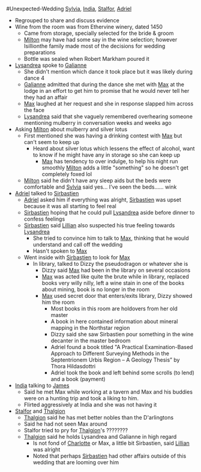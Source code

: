 #Unexpected-Wedding 
[Sylvia](PCs/Past/Sylvia.md), [India](PCs/Current/India.md), [Stalfor](PCs/Current/Stalfor.md), [Adriel](PCs/Current/Adriel.md)

- Regrouped to share and discuss evidence
- Wine from the room was from Ethervine winery, dated 1450
	- Came from storage, specially selected for the bride & groom
	- [Milton](NPCs/Living/Milton.md) may have had some say in the wine selection; however Isillionthe family made most of the decisions for wedding preparations
	- Bottle was sealed when Robert Markham poured it
- [Lysandrea](NPCs/Living/Lysandrea.md) spoke to [Galianne](NPCs/Living/Galianne.md)
	- She didn't mention which dance it took place but it was likely during dance 4
	- [Galianne](NPCs/Living/Galianne.md) admitted that during the dance she met with [Max](NPCs/Deceased/Max.md) at the lodge in an effort to get him to promise that he would never tell her they had an affair
	- [Max](NPCs/Deceased/Max.md) laughed at her request and she in response slapped him across the face
	- [Lysandrea](NPCs/Living/Lysandrea.md) said that she vaguely remembered overhearing someone mentioning mulberry in conversation weeks and weeks ago
- Asking [Milton](NPCs/Living/Milton.md) about mulberry and silver lotus
	- First mentioned she was having a drinking contest with [Max](NPCs/Deceased/Max.md) but can't seem to keep up
		- Heard about silver lotus which lessens the effect of alcohol, want to know if he might have any in storage so she can keep up
			- [Max](NPCs/Deceased/Max.md) has tendency to over indulge, to help his night run smoothly [Milton](NPCs/Living/Milton.md) adds a little "something" so he doesn't get completely foxed lol
	- [Milton](NPCs/Living/Milton.md) said he didn't have any sleep aids but the beds were comfortable and [Sylvia](PCs/Past/Sylvia.md) said yes... I've seen the beds...… wink
- [Adriel](PCs/Current/Adriel.md) talked to [Sirbastien](NPCs/Living/Sirbastien.md)
	- [Adriel](PCs/Current/Adriel.md) asked him if everything was alright, [Sirbastien](NPCs/Living/Sirbastien.md) was upset because it was all starting to feel real
	- [Sirbastien](NPCs/Living/Sirbastien.md) hoping that he could pull [Lysandrea](NPCs/Living/Lysandrea.md) aside before dinner to confess feelings
	- [Sirbastien](NPCs/Living/Sirbastien.md) said [Lillian](NPCs/Living/Lillian.md) also suspected his true feeling towards [Lysandrea](NPCs/Living/Lysandrea.md)
		- She tried to convince him to talk to [Max](NPCs/Deceased/Max.md), thinking that he would understand and call off the wedding
		- Hasn't spoken to [Max](NPCs/Deceased/Max.md)
	- Went inside with [Sirbastien](NPCs/Living/Sirbastien.md) to look for [Max](NPCs/Deceased/Max.md)
		- In library, talked to Dizzy the pseudodragon or whatever she is
			- Dizzy said [Max](NPCs/Deceased/Max.md) had been in the library on several occasions
			- [Max](NPCs/Deceased/Max.md) was acted like quite the brute while in library, replaced books very willy nilly, left a wine stain in one of the books about mining, book is no longer in the room
			- [Max](NPCs/Deceased/Max.md) used secret door that enters/exits library, Dizzy showed him the room
				- Most books in this room are holdovers from her old master
				- A book in here contained information about mineral mapping in the Northstar region
				- Dizzy said she saw Sirbastien pour something in the wine decanter in the master bedroom
				- Adriel found a book titled "A Practical Examination-Based Approach to Different Surveying Methods in the Septentrionem Urbis Region – A Geology Thesis” by Thora Hildasdottri
				- Adriel took the book and left behind some scrolls (to lend) and a book (payment)
- [India](PCs/Current/India.md) talking to [James](NPCs/Living/James.md)
	- Said he met Max while working at a tavern and Max and his buddies were on a hunting trip and took a liking to him.
	- Flirted aggressively at India and she was not having it
- [Stalfor](PCs/Current/Stalfor.md) and [Thalgion](NPCs/Deceased/Thalgion.md)
	- [Thalgion](NPCs/Deceased/Thalgion.md) said he has met better nobles than the D'arlingtons
	- Said he had not seen Max around
	- Stalfor tried to pry for [Thalgion](NPCs/Deceased/Thalgion.md)'s ????????
	- [Thalgion](NPCs/Deceased/Thalgion.md) said he holds Lysandrea and Galianne in high regard
		- Is not fond of [Charlotte](NPCs/Living/Charlotte.md) or Max, a little bit Sirbastien, said [Lillian](NPCs/Living/Lillian.md) was alright
		- Noted that perhaps [Sirbastien](NPCs/Living/Sirbastien.md) had other affairs outside of this wedding that are looming over him